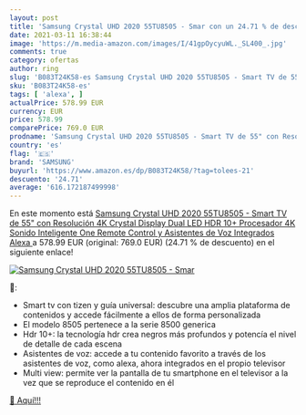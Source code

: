 ```yaml
---
layout: post
title: 'Samsung Crystal UHD 2020 55TU8505 - Smar con un 24.71 % de descuento'
date: 2021-03-11 16:38:44
image: 'https://m.media-amazon.com/images/I/41gpOycyuWL._SL400_.jpg'
comments: true
category: ofertas
author: ring
slug: 'B083T24K58-es Samsung Crystal UHD 2020 55TU8505 - Smart TV de 55" con...'
sku: 'B083T24K58-es'
tags: [ 'alexa', ]
actualPrice: 578.99 EUR
currency: EUR
price: 578.99
comparePrice: 769.0 EUR
prodname: 'Samsung Crystal UHD 2020 55TU8505 - Smart TV de 55" con Resolución 4K  Crystal Display  Dual LED  HDR 10+  Procesador 4K  Sonido Inteligente  One Remote Control y Asistentes de Voz Integrados  Alexa '
country: 'es'
flag: '🇪🇸'
brand: 'SAMSUNG'
buyurl: 'https://www.amazon.es/dp/B083T24K58/?tag=tolees-21'
descuento: '24.71'
average: '616.172187499998'
---
```


En este momento está [Samsung Crystal UHD 2020 55TU8505 - Smart TV de 55" con Resolución 4K  Crystal Display  Dual LED  HDR 10+  Procesador 4K  Sonido Inteligente  One Remote Control y Asistentes de Voz Integrados  Alexa ](https://www.amazon.es/dp/B083T24K58/?tag=tolees-21) a 578.99 EUR (original: 769.0 EUR) (24.71 %  de descuento) en el siguiente enlace!

[![Samsung Crystal UHD 2020 55TU8505 - Smar](https://m.media-amazon.com/images/I/41gpOycyuWL._SL400_.jpg)](https://www.amazon.es/dp/B083T24K58/?tag=tolees-21)

🔎:

- Smart tv con tizen y guía universal: descubre una amplia plataforma de contenidos y accede fácilmente a ellos de forma personalizada
- El modelo 8505 pertenece a la serie 8500 generica
- Hdr 10+: la tecnología hdr crea negros más profundos y potencía el nivel de detalle de cada escena
- Asistentes de voz: accede a tu contenido favorito a través de los asistentes de voz, como alexa, ahora integrados en el propio televisor
- Multi view: permite ver la pantalla de tu smartphone en el televisor a la vez que se reproduce el contenido en él

[🛒 Aquí!!!](https://www.amazon.es/dp/B083T24K58/?tag=tolees-21)
